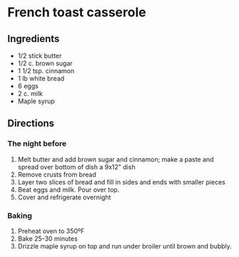 # French toast casserole

## Ingredients

- 1/2 stick butter
- 1/2 c. brown sugar
- 1 1/2 tsp. cinnamon
- 1 lb white bread
- 6 eggs
- 2 c. milk
- Maple syrup

## Directions

### The night before

1. Melt butter and add brown sugar and cinnamon; make a paste and spread over bottom of dish a 9x12" dish
2. Remove crusts from bread
3. Layer two slices of bread and fill in sides and ends with smaller pieces
4. Beat eggs and milk. Pour over top.
5. Cover and refrigerate overnight

### Baking

1. Preheat oven to 350ºF
2. Bake 25-30 minutes
3. Drizzle maple syrup on top and run under broiler until brown and bubbly.
